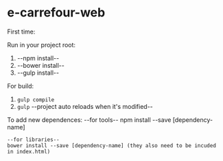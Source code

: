 # e-carrefour-web

First time:

Run in your project root:

1. --npm install--
2. --bower install--
3. --gulp install--

For build:

1. ```gulp compile```
2. ```gulp```
--project auto reloads when it's modified--

To add new dependences:
    --for tools--
    npm install --save [dependency-name]
    
    --for libraries-- 
    bower install --save [dependency-name] (they also need to be incuded in index.html)
